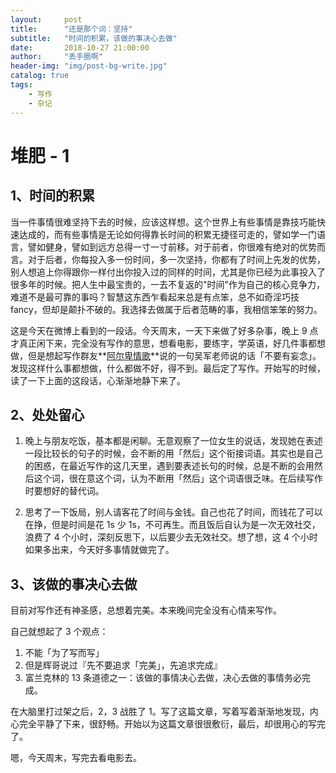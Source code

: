 ```yaml
---
layout:     post
title:      "还是那个词：坚持"
subtitle:   "时间的积累，该做的事决心去做"
date:       2018-10-27 21:00:00
author:     "丢手圈啊"
header-img: "img/post-bg-write.jpg"
catalog: true
tags:
    - 写作
    - 杂记
---
```




# 堆肥 - 1

## 1、时间的积累

当一件事情很难坚持下去的时候，应该这样想。这个世界上有些事情是靠技巧能快速达成的，而有些事情是无论如何得靠长时间的积累无捷径可走的，譬如学一门语言，譬如健身，譬如到远方总得一寸一寸前移。对于前者，你很难有绝对的优势而言。对于后者，你每投入多一份时间，多一次坚持，你都有了时间上先发的优势，别人想追上你得跟你一样付出你投入过的同样的时间，尤其是你已经为此事投入了很多年的时候。把人生中最宝贵的，一去不复返的"时间"作为自己的核心竞争力，难道不是最可靠的事吗？智慧这东西乍看起来总是有点笨，总不如奇淫巧技fancy，但却是颠扑不破的。我选择去做属于后者范畴的事，我相信笨笨的努力。



这是今天在微博上看到的一段话。今天周末，一天下来做了好多杂事，晚上 9 点才真正闲下来，完全没有写作的意思，想看电影，要练字，学英语，好几件事都想做，但是想起写作群友**[阿尔卑情歌](http://mp.weixin.qq.com/mp/homepage?__biz=MzAxNzg2NTQ4Ng==&hid=1&sn=389a0d7630eb24722891d1df469d7177&scene=18#wechat_redirect)**说的一句吴军老师说的话「不要有妄念」。发现这样什么事都想做，什么都做不好，得不到。最后定了写作。开始写的时候，读了一下上面的这段话，心渐渐地静下来了。



## 2、处处留心

1. 晚上与朋友吃饭，基本都是闲聊。无意观察了一位女生的说话，发现她在表述一段比较长的句子的时候，会不断的用「然后」这个衔接词语。其实也是自己的困惑，在最近写作的这几天里，遇到要表述长句的时候，总是不断的会用然后这个词，很在意这个词，认为不断用「然后」这个词语很乏味。在后续写作时要想好的替代词。

2. 思考了一下饭局，别人请客花了时间与金钱。自己也花了时间，而钱花了可以在挣，但是时间是花 1s 少 1s，不可再生。而且饭后自认为是一次无效社交，浪费了 4 个小时，深刻反思下，以后要少去无效社交。想了想，这 4 个小时如果多出来，今天好多事情就做完了。



## 3、该做的事决心去做

目前对写作还有神圣感，总想着完美。本来晚间完全没有心情来写作。

自己就想起了 3 个观点：

1. 不能「为了写而写」
2.  但是辉哥说过『先不要追求「完美」，先追求完成』
3. 富兰克林的 13 条道德之一：该做的事情决心去做，决心去做的事情务必完成。

在大脑里打过架之后，2，3 战胜了 1。写了这篇文章，写着写着渐渐地发现，内心完全平静了下来，很舒畅。开始以为这篇文章很很敷衍，最后，却很用心的写完了。



嗯，今天周末，写完去看电影去。

